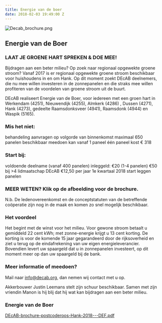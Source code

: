 ```yaml
---
title: Energie van de boer
date: 2018-02-03 19:49:00 Z
---
```


![Decab_brochure.png](/uploads/Decab_brochure.png)

## Energie van de Boer

### LAAT JE GROENE HART SPREKEN & DOE MEE!

Bijdragen aan een beter milieu? Op zoek naar regionaal opgewekte groene stroom? Vanaf 2017 is er regionaal opgewekte groene stroom beschikbaar voor huishoudens in en om Hank. Op dit moment zoekt DEcAB deelnemers, die nu mee willen investeren in de zonnepanelen en die straks mee willen profiteren van de voordelen van groene stroom uit de buurt.

DEcAB realiseert Energie van de Boer, voor iedereen met een groen hart in Werkendam (4251), Nieuwendijk (4255), Almkerk (4286) , Dussen (4271), Hank (4273), gedeelte Raamsdonksveer (4941), Raamsdonk (4944) en Waspik (5165).

### Mis het niet:

behandeling aanvragen op volgorde van binnenkomst
maximaal 650 panelen beschikbaar
meedoen kan vanaf 1 paneel
één paneel kost € 318

### Start bij:

voldoende deelname (vanaf 400 panelen)
inleggeld: €20 (1-4 panelen) €50 bij >4
lidmaatschap DEcAB €12,50 per jaar
1e kwartaal 2018 start leggen panelen

### MEER WETEN? Klik op de afbeelding voor de brochure.

N.b. De ledenovereenkomst en de conceptstatuten van de betreffende coöperatie zijn nog in de maak en komen zo snel mogelijk beschikbaar.

### Het voordeel

Het begint met de winst voor het milieu. Voor gewone stroom betaalt u gemiddeld 22 cent kWh; met zonne-energie krijgt u 13 cent korting. De korting is voor de komende 15 jaar gegarandeerd door de rijksoverheid en ziet u terug op de eindafrekening van uw eigen energieleverancier. Bovendien levert uw spaargeld dat u in zonnepanelen investeert, op dit moment meer op dan uw spaargeld bij de bank.

### Meer informatie of meedoen?

Mail naar [info@decab.org](mailto:info@decab.org), dan nemen wij contact met u op.

Akkerbouwer Justin Leemans stelt zijn schuur beschikbaar.
Samen met zijn vriendin Manon is hij blij dat hij wat kan
bijdragen aan een beter milieu.

### Energie van de Boer

[DEcAB-brochure-postcoderoos-Hank-2018---DEF.pdf](/uploads/DEcAB-brochure-postcoderoos-Hank-2018---DEF.pdf)

